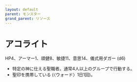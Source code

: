```yaml
---
layout: default
parent: モンスター
grand_parent: リソース
---
```


# アコライト

HP4、アーマー1、頑健8、敏捷11、意思14、儀式用ダガー (d6)

- 特定の神に仕える聖職者。通常4人以上のグループで行動する。
- 聖印を携帯している (〈ウォード〉1日1回)。
